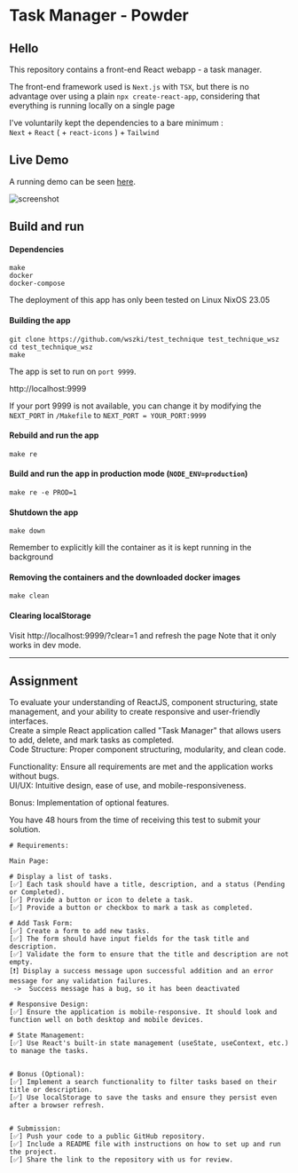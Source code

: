 # Task Manager - Powder

## Hello
This repository contains a front-end React webapp - a task manager.

The front-end framework used is `Next.js` with `TSX`, but there is no advantage over using a plain `npx create-react-app`,
considering that everything is running locally on a single page

I've voluntarily kept the dependencies to a bare minimum :\
`Next` + `React` ( + `react-icons` ) + `Tailwind`

## Live Demo
A running demo can be seen [here](https://test-technique-powder.vercel.app/).

![screenshot](https://github.com/wSzki/test_technique/assets/59784520/95ea5579-ab37-4f7d-bf31-6903bd0f8a03)

## Build and run

#### Dependencies
`make`\
`docker`\
`docker-compose`

The deployment of this app has only been tested on Linux NixOS 23.05


#### Building the app
```
git clone https://github.com/wszki/test_technique test_technique_wsz
cd test_technique_wsz
make
```
The app is set to run on `port 9999`.

http://localhost:9999

If your port 9999 is not available, you can change it by modifying the `NEXT_PORT`
in `/Makefile` to `NEXT_PORT = YOUR_PORT:9999`

#### Rebuild and run the app
```
make re
```

#### Build and run the app in production mode (`NODE_ENV=production`)
```
make re -e PROD=1
```

#### Shutdown the app
```
make down
```
Remember to explicitly kill the container as it is kept running in the background

#### Removing the containers and the downloaded docker images
```
make clean
```


#### Clearing localStorage
Visit http://localhost:9999/?clear=1 and refresh the page
Note that it only works in dev mode.

---

## Assignment
To evaluate your understanding of ReactJS, component structuring, state management, and your ability to create responsive and user-friendly interfaces.\
Create a simple React application called "Task Manager" that allows users to add, delete, and mark tasks as completed.\
Code Structure: Proper component structuring, modularity, and clean code.

Functionality: Ensure all requirements are met and the application works without bugs.\
UI/UX: Intuitive design, ease of use, and mobile-responsiveness.

Bonus: Implementation of optional features.

You have 48 hours from the time of receiving this test to submit your solution.

```
# Requirements:

Main Page:

# Display a list of tasks.
[✅] Each task should have a title, description, and a status (Pending or Completed).
[✅] Provide a button or icon to delete a task.
[✅] Provide a button or checkbox to mark a task as completed.

# Add Task Form:
[✅] Create a form to add new tasks.
[✅] The form should have input fields for the task title and description.
[✅] Validate the form to ensure that the title and description are not empty.
[❗] Display a success message upon successful addition and an error message for any validation failures.
 ->  Success message has a bug, so it has been deactivated

# Responsive Design:
[✅] Ensure the application is mobile-responsive. It should look and function well on both desktop and mobile devices.

# State Management:
[✅] Use React's built-in state management (useState, useContext, etc.) to manage the tasks.


# Bonus (Optional):
[✅] Implement a search functionality to filter tasks based on their title or description.
[✅] Use localStorage to save the tasks and ensure they persist even after a browser refresh.


# Submission:
[✅] Push your code to a public GitHub repository.
[✅] Include a README file with instructions on how to set up and run the project.
[✅] Share the link to the repository with us for review.

```
